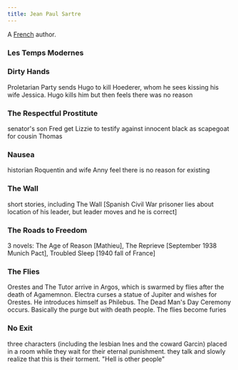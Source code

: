 ```yaml
---
title: Jean Paul Sartre
---
```


A [French](../index.html) author.

### Les Temps Modernes

### Dirty Hands

Proletarian Party sends Hugo to kill Hoederer, whom he sees kissing his wife Jessica. Hugo kills him but then feels there was no reason

### The Respectful Prostitute

senator's son Fred get Lizzie to testify against innocent black as scapegoat for cousin Thomas

### Nausea

historian Roquentin and wife Anny feel there is no reason for existing

### The Wall

short stories, including The Wall [Spanish Civil War prisoner lies about location of his leader, but leader moves and he is correct]

### The Roads to Freedom

3 novels: The Age of Reason [Mathieu], The Reprieve [September 1938 Munich Pact], Troubled Sleep [1940 fall of France]

### The Flies

Orestes and The Tutor arrive in Argos, which is swarmed by flies after the death of Agamemnon. Electra curses a statue of Jupiter and wishes for Orestes. He introduces himself as Philebus. The Dead Man's Day Ceremony occurs. Basically the purge but with death people. The flies become furies

### No Exit

three characters (including the lesbian Ines and the coward Garcin) placed in a room while they wait for their eternal punishment. they talk and slowly realize that this is their torment. "Hell is other people"
